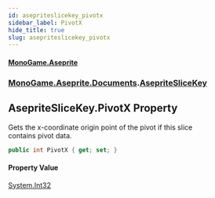 ```yaml
---
id: asepriteslicekey_pivotx
sidebar_label: PivotX
hide_title: true
slug: asepriteslicekey_pivotx
---
```

#### [MonoGame.Aseprite](index 'index')
### [MonoGame.Aseprite.Documents](monogame_aseprite_documents 'MonoGame.Aseprite.Documents').[AsepriteSliceKey](asepriteslicekey 'MonoGame.Aseprite.Documents.AsepriteSliceKey')
## AsepriteSliceKey.PivotX Property
Gets the x-coordinate origin point of the pivot if this slice  
contains pivot data.  
```csharp
public int PivotX { get; set; }
```
#### Property Value
[System.Int32](https://docs.microsoft.com/en-us/dotnet/api/System.Int32 'System.Int32')  
